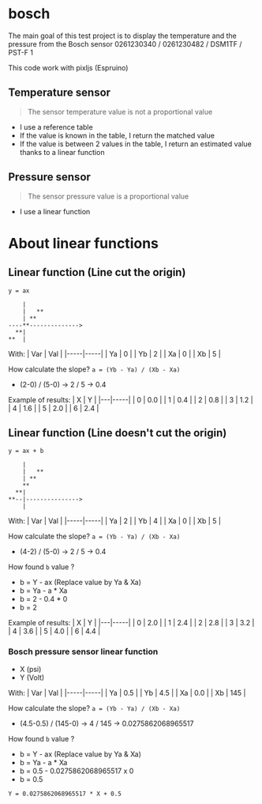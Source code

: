 # bosch
The main goal of this test project is to display the temperature and the pressure from the Bosch sensor 0261230340 / 0261230482 / DSM1TF / PST-F 1

This code work with pixljs (Espruino)

## Temperature sensor
> The sensor temperature value is not a proportional value

- I use a reference table 
- If the value is known in the table, I return the matched value
- If the value is between 2 values in the table, I return an estimated value thanks to a linear function

## Pressure sensor
> The sensor pressure value is a proportional value

- I use a linear function

# About linear functions
## Linear function (Line cut the origin)
`y = ax`

```
    |
    |   **
    | **
----**-------------->
  **|
**  |
```

With:
| Var | Val |
|-----|-----|
|  Ya |   0 |
|  Yb |   2 |
|  Xa |   0 |
|  Xb |   5 |

How calculate the slope? `a = (Yb - Ya) / (Xb - Xa)`

- (2-0) / (5-0) -> 2 / 5 -> 0.4

Example of results:
| X |   Y |
|---|-----|
| 0 | 0.0 |
| 1 | 0.4 |
| 2 | 0.8 |
| 3 | 1.2 |
| 4 | 1.6 |
| 5 | 2.0 |
| 6 | 2.4 |

## Linear function (Line doesn't cut the origin)
`y = ax + b`

```
    |
    |   **
    | **
    **
  **|
**--|--------------->
    |
```

With:
| Var | Val |
|-----|-----|
|  Ya |   2 |
|  Yb |   4 |
|  Xa |   0 |
|  Xb |   5 |

How calculate the slope? `a = (Yb - Ya) / (Xb - Xa)`
- (4-2) / (5-0) -> 2 / 5 -> 0.4

How found `b` value ?
- b = Y - ax (Replace value by Ya & Xa)
- b = Ya - a * Xa
- b = 2 - 0.4 * 0
- b = 2

Example of results:
| X |   Y |
|---|-----|
| 0 | 2.0 |
| 1 | 2.4 |
| 2 | 2.8 |
| 3 | 3.2 |
| 4 | 3.6 |
| 5 | 4.0 |
| 6 | 4.4 |

### Bosch pressure sensor linear function
- X (psi)
- Y (Volt)

With:
| Var | Val |
|-----|-----|
|  Ya | 0.5 | 
|  Yb | 4.5 |
|  Xa | 0.0 |
|  Xb | 145 |

How calculate the slope? `a = (Yb - Ya) / (Xb - Xa)`
- (4.5-0.5) / (145-0) -> 4 / 145 -> 0.0275862068965517

How found `b` value ?
- b = Y - ax (Replace value by Ya & Xa)
- b = Ya - a * Xa
- b = 0.5 - 0.0275862068965517 x 0
- b = 0.5

`Y = 0.0275862068965517 * X + 0.5`
